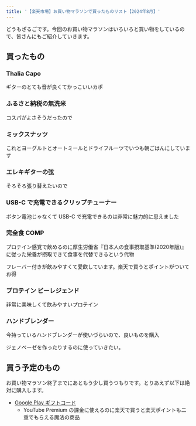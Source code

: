 ```yaml
---
title: '【楽天市場】お買い物マラソンで買ったものリスト【2024年8月】'
---
```


どうもざるごです。今回のお買い物マラソンはいろいろと買い物をしているので、皆さんにもご紹介していきます。

## 買ったもの

### Thalia Capo

<Affiliates asin="B0CY9B38S8" rakutenItemCode="premiumgt:10127277" JAN="4525421218552" query="Thalia Capo" />

ギターのとても音が良くてかっこいいカポ

### ふるさと納税の無洗米

<Affiliates rakutenItemCode="f014389-numata:10000133" query="ふるさと納税 無洗米" />

コスパがよさそうだったので

### ミックスナッツ

<Affiliates rakutenItemCode="calinuts:10000078" JAN="4580758070068" query="ミックスナッツ" />

これとヨーグルトとオートミールとドライフルーツでいつも朝ごはんにしています

### エレキギターの弦

<Affiliates asin="B01NBNR2F2" rakutenItemCode="musicfarm:1002425" JAN="0733132190027" query="optiweb スーパーライト" />

そろそろ張り替えたいので

### USB-C で充電できるクリップチューナー

<Affiliates asin="B0B9XR1BGT" rakutenItemCode="musicfarm:1003184" JAN="6936257208774" query="WST-905Li" />

ボタン電池じゃなくて USB-C で充電できるのは非常に魅力的に思えました

### 完全食 COMP

プロテイン感覚で飲めるのに厚生労働省『日本人の食事摂取基準(2020年版)』に従った栄養が摂取できて食事を代替できるという代物

フレーバー付きが飲みやすくて愛飲しています。楽天で買うとポイントがついてお得

<Affiliates asin="B0CG8MSDCG" rakutenItemCode="comp:10000051" query="COMP Powder" />

### プロテイン ビーレジェンド

非常に美味しくて飲みやすいプロテイン

<Affiliates asin="B0C3C6HGNH" rakutenItemCode="realstyle4u:10002388" JAN="4562277758504" query="ビーレジェンド" />

### ハンドブレンダー

今持っているハンドブレンダーが使いづらいので、良いものを購入

ジェノベーゼを作ったりするのに使っていきたい。

<Affiliates asin="B00O9V3L0M" rakutenItemCode="yamada-denki:10612576" JAN="8021098003775" query="MQ5235WH" />

## 買う予定のもの

お買い物マラソン終了までにあともう少し買うつもりです。とりあえず以下は絶対に購入します。

-   [Google Play ギフトコード](https://a.r10.to/hkjn1T)
    -   YouTube Premium の課金に使えるのに楽天で買うと楽天ポイントも二重でもらえる魔法の商品
